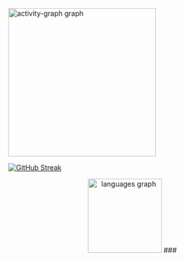 <!--
**ls-prabhu/ls-prabhu** is a ✨ _special_ ✨ repository because its `README.md` (this file) appears on your GitHub profile.

Here are some ideas to get you started:

- 🔭 I’m currently working on ...
- 🌱 I’m currently learning ...
- 👯 I’m looking to collaborate on ...
- 🤔 I’m looking for help with ...
- 💬 Ask me about ...
- 📫 How to reach me: ...
- 😄 Pronouns: ...
- ⚡ Fun fact: ...
-->
  <img src="https://github-readme-activity-graph.vercel.app/graph?username=ls-prabhu&radius=16&theme=react&area=true&order=5" height="300" alt="activity-graph graph"  />
</div>


[![GitHub Streak](https://github-readme-streak-stats.herokuapp.com?user=ls-prabhu&theme=dark&card_width=850&card_height=250)](https://git.io/streak-stats)
<div align="center">
    <img src="https://github-readme-stats.vercel.app/api/top-langs?username=ls-prabhu&locale=en&hide_title=false&layout=compact&card_width=750&langs_count=5&theme=dracula&hide_border=false&order=2" height="150" alt="languages graph"  />
###
